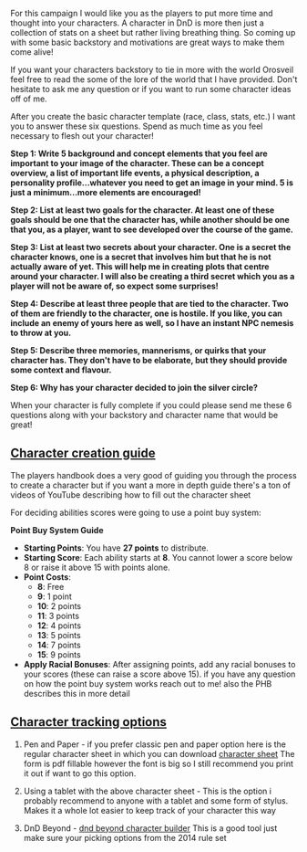 
For this campaign I would like you as the players to put more time and thought into your characters. A character in DnD is more then just a collection of stats on a sheet but rather living breathing thing. So coming up with some basic backstory and motivations are great ways to make them come alive!

If you want your characters backstory to tie in more with the world Orosveil feel free to read the some of the lore of the world that I have provided. Don't hesitate to ask me any question or if you want to run some character ideas off of me.

After you create the basic character template (race, class, stats, etc.) I want you to answer these six questions. Spend as much time as you feel necessary to flesh out your character!

**Step 1: Write 5 background and concept elements that you feel are important to your image of the character. These can be a concept overview, a list of important life events, a physical description, a personality profile...whatever you need to get an image in your mind. 5 is just a minimum...more elements are encouraged!**

**Step 2: List at least two goals for the character. At least one of these goals should be one that the character has, while another should be one that you, as a player, want to see developed over the course of the game.**

**Step 3: List at least two secrets about your character. One is a secret the character knows, one is a secret that involves him but that he is not actually aware of yet. This will help me in creating plots that centre around your character. I will also be creating a third secret which you as a player will not be aware of, so expect some surprises!**

**Step 4: Describe at least three people that are tied to the character. Two of them are friendly to the character, one is hostile. If you like, you can include an enemy of yours here as well, so I have an instant NPC nemesis to throw at you.**

**Step 5: Describe three memories, mannerisms, or quirks that your character has. They don't have to be elaborate, but they should provide some context and flavour.**

**Step 6: Why has your character decided to join the silver circle?**

When your character is fully complete if you could please send me these 6 questions along with your backstory and character name that would be great!

## <u>Character creation guide</u>

The players handbook does a very good of guiding you through the process to create a character but if you want a more in depth guide there's a ton of videos of YouTube describing how to fill out the character sheet

For deciding abilities scores were going to use a point buy system:

**Point Buy System Guide**
- **Starting Points**: You have **27 points** to distribute.
- **Starting Score**: Each ability starts at **8**. You cannot lower a score below 8 or raise it above 15 with points alone.
- **Point Costs**:
    - **8**: Free
    - **9**: 1 point
    - **10**: 2 points
    - **11**: 3 points
    - **12**: 4 points
    - **13**: 5 points
    - **14**: 7 points
    - **15**: 9 points
- **Apply Racial Bonuses**: After assigning points, add any racial bonuses to your scores (these can raise a score above 15).
if you have any question on how the point buy system works reach out to me! also the PHB describes this in more detail
## <u>Character tracking options</u>

1. Pen and Paper - if you prefer classic pen and paper option here is the regular character sheet in which you can download [character sheet](https://the-eye.eu/public/Books/rpg.rem.uz/Dungeons%20%26%20Dragons/D%26D%205th%20Edition/Character%20Sheets/Character%20Sheet%20%28Official%29.pdf) The form is pdf fillable however the font is big so I still recommend you print it out if want to go this option. 

2.  Using a tablet with the above character sheet - This is the option i probably recommend to anyone with a tablet and some form of stylus. Makes it a whole lot easier to keep track of your character this way

4. DnD Beyond - [dnd beyond character builder](https://www.dndbeyond.com/characters/builder) This is a good tool just make sure your picking options from the 2014 rule set

